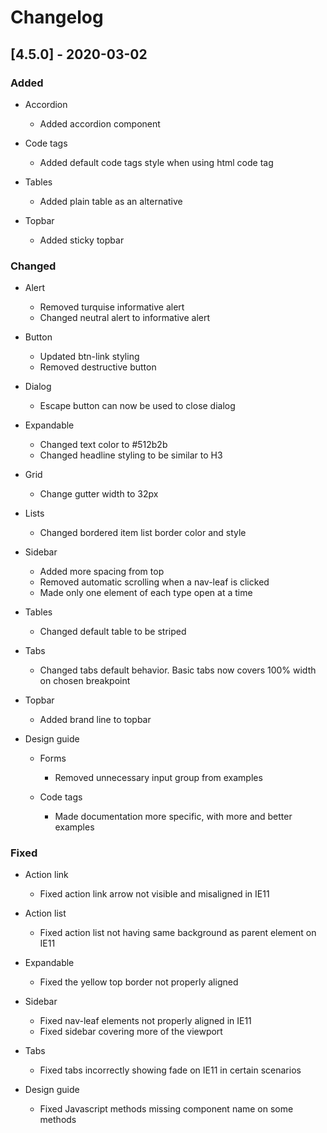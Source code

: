 # Changelog

## [4.5.0] - 2020-03-02

### Added

- Accordion
  - Added accordion component

- Code tags
  - Added default code tags style when using html code tag

- Tables
  - Added plain table as an alternative

- Topbar
  - Added sticky topbar

### Changed

- Alert
  - Removed turquise informative alert
  - Changed neutral alert to informative alert

- Button
  - Updated btn-link styling
  - Removed destructive button

- Dialog
  - Escape button can now be used to close dialog

- Expandable
  - Changed text color to #512b2b
  - Changed headline styling to be similar to H3

- Grid
  - Change gutter width to 32px

- Lists
  - Changed bordered item list border color and style

- Sidebar
  - Added more spacing from top
  - Removed automatic scrolling when a nav-leaf is clicked
  - Made only one element of each type open at a time

- Tables
  - Changed default table to be striped

- Tabs
  - Changed tabs default behavior. Basic tabs now covers 100% width on chosen breakpoint

- Topbar
  - Added brand line to topbar

- Design guide
  - Forms
    - Removed unnecessary input group from examples

  - Code tags
    - Made documentation more specific, with more and better examples

### Fixed

- Action link
  - Fixed action link arrow not visible and misaligned in IE11

- Action list
  - Fixed action list not having same background as parent element on IE11

- Expandable
  - Fixed the yellow top border not properly aligned

- Sidebar
  - Fixed nav-leaf elements not properly aligned in IE11
  - Fixed sidebar covering more of the viewport

- Tabs
  - Fixed tabs incorrectly showing fade on IE11 in certain scenarios

- Design guide
  - Fixed Javascript methods missing component name on some methods
